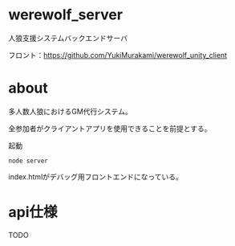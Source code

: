 # werewolf_server
人狼支援システムバックエンドサーバ

フロント：https://github.com/YukiMurakami/werewolf_unity_client


# about
多人数人狼におけるGM代行システム。

全参加者がクライアントアプリを使用できることを前提とする。

起動

```
node server
```

index.htmlがデバッグ用フロントエンドになっている。


# api仕様
TODO
